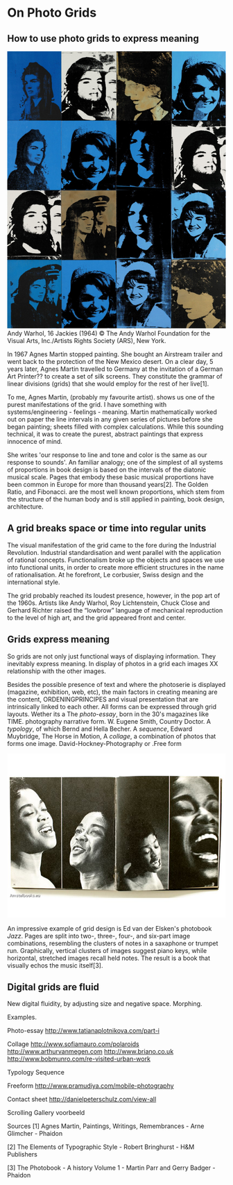 # On Photo Grids

## How to use photo grids to express meaning

![](/articles/on-photo-grids/assets/warhol-sixteen-jackies.jpg) Andy Warhol, 16 Jackies (1964) © The Andy Warhol Foundation for the Visual Arts, Inc./Artists Rights Society (ARS), New York.

In 1967 Agnes Martin stopped painting. She bought an Airstream trailer and went back to the protection of the New Mexico desert. On a clear day, 5 years later, Agnes Martin travelled to Germany at the invitation of a German Art Printer?? to create a set of silk screens. They constitute the grammar of linear divisions (grids) that she would employ for the rest of her live[1].

To me, Agnes Martin, (probably my favourite artist). shows us one of the purest manifestations of the grid. I have something with systems/engineering - feelings - meaning. Martin mathematically worked out on paper the line intervals in any given series of pictures before she began painting; sheets filled with complex calculations. While this sounding technical, it was to create the purest, abstract paintings that express innocence of mind.

She writes 'our response to line and tone and color is the same as our response to sounds'. An familiar analogy; one of the simplest of all systems of proportions in book design is based on the intervals of the diatonic musical scale. Pages that embody these basic musical proportions have been common in Europe for more than thousand years[2]. The Golden Ratio, and Fibonacci. are the most well known proportions, which stem from the structure of the human body and is still applied in painting, book design, architecture.

## A grid breaks space or time into regular units

The visual manifestation of the grid came to the fore during the Industrial Revolution. Industrial standardisation and went parallel with the application of rational concepts. Functionalism broke up the objects and spaces we use into functional units, in order to create more efficient structures in the name of rationalisation. At he forefront, Le corbusier, Swiss design and the international style.

The grid probably reached its loudest presence, however, in the pop art of the 1960s. Artists like Andy Warhol, Roy Lichtenstein, Chuck Close and Gerhard Richter raised the “lowbrow” language of mechanical reproduction to the level of high art, and the grid appeared front and center.


## Grids express meaning

So grids are not only just functional ways of displaying information. They inevitably express meaning. In display of photos in a grid each images XX relationship with the other images.

Besides the possible presence of text and where the photoserie is displayed (magazine, exhibition, web, etc), the main factors in creating meaning are the content, ORDENINGPRINCIPES and visual presentation that are intrinsically linked to each other.  All forms can be expressed through grid layouts. Wether its a The *photo-essay*, born in the 30's magazines like TIME. photography narrative form. W. Eugene Smith, Country Doctor. A *typology*, of which Bernd and Hella Becher. A *sequence*, Edward Muybridge, The Horse in Motion, A *collage*, a combination of photos that forms one image. David-Hockney-Photography or .Free form

![](/articles/on-photo-grids/assets/1101-jazz-elsken-6.jpg)

An impressive example of grid design is Ed van der Elsken's photobook *Jazz*.
Pages are split into two-, three-, four-, and six-part image combinations, resembling the clusters of notes in a saxaphone or trumpet run. Graphically, vertical clusters of images suggest piano keys, while horizontal, stretched images recall held notes. The result is a book that visually echos the music itself[3].

## Digital grids are fluid

New digital fluidity, by adjusting size and negative space.
Morphing.

Examples.

Photo-essay
http://www.tatianaplotnikova.com/part-i

Collage
http://www.sofiamauro.com/polaroids
http://www.arthurvanmegen.com
http://www.briano.co.uk
http://www.bobmunro.com/re-visited-urban-work

Typology
Sequence

Freeform
http://www.pramudiya.com/mobile-photography

Contact sheet
http://danielpeterschulz.com/view-all

Scrolling Gallery voorbeeld

Sources
[1] Agnes Martin, Paintings, Writings, Remembrances - Arne Glimcher - Phaidon

[2] The Elements of Typographic Style - Robert Bringhurst - H&M Publishers

[3] The Photobook - A history Volume 1 - Martin Parr and Gerry Badger - Phaidon
